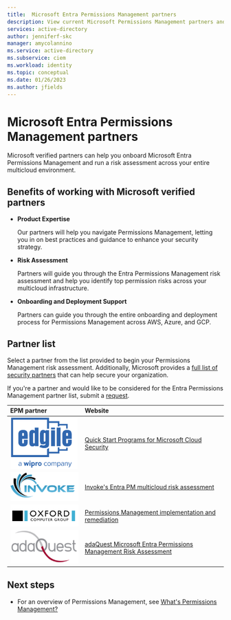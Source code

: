 ```yaml
---
title:  Microsoft Entra Permissions Management partners
description: View current Microsoft Permissions Management partners and their websites.
services: active-directory
author: jenniferf-skc
manager: amycolannino
ms.service: active-directory 
ms.subservice: ciem
ms.workload: identity
ms.topic: conceptual
ms.date: 01/26/2023
ms.author: jfields
---
```


# Microsoft Entra Permissions Management partners

Microsoft verified partners can help you onboard Microsoft Entra Permissions Management and run a risk assessment across your entire multicloud environment.

## Benefits of working with Microsoft verified partners

* **Product Expertise**

    Our partners will help you navigate Permissions Management, letting you in on best 
    practices and guidance to enhance your security strategy.

* **Risk Assessment**

    Partners will guide you through the Entra Permissions Management risk assessment and 
    help you identify top permission risks across your multicloud infrastructure.

* **Onboarding and Deployment Support**

    Partners can guide you through the entire onboarding and deployment process for 
    Permissions Management across AWS, Azure, and GCP.


## Partner list

Select a partner from the list provided to begin your Permissions Management risk assessment. Additionally, Microsoft provides a [full list of security partners](https://appsource.microsoft.com/marketplace/consulting-services?exp=ubp8&page=1&product=m365-sa-identity-and-access-management) that can help secure your organization.

If you're a partner and would like to be considered for the Entra Permissions Management partner list, submit a [request](https://forms.office.com/pages/responsepage.aspx?id=v4j5cvGGr0GRqy180BHbRzw7upfFlddNq4ce6ckvEvhUNzE3V0RQNkpPWjhDSU5FNkk1U1RWUDdDTC4u). 

| EPM partner | Website | 
|:-------------------------|:--------------|
|![Screenshot of edgile logo.](media/partner-list/partner-edgile.png) | [Quick Start Programs for Microsoft Cloud Security](https://edgile.com/information-security/quick-start-programs-for-microsoft-cloud-security/)
| ![Screenshot of a invoke logo.](media/partner-list/partner-invoke.png) | [Invoke's Entra PM multicloud risk assessment](https://www.invokellc.com/offers/microsoft-entra-permissions-management-multi-cloud-risk-assessment)|
| ![Screenshot of a Vu logo.](media/partner-list/partner-oxford-computer-group.png) | [Permissions Management implementation and remediation](https://oxfordcomputergroup.com/microsoft-entra-permissions-management-implementation/)|
| ![Screenshot of a Onfido logo.](media/partner-list/partner-ada-quest.png) | [adaQuest Microsoft Entra Permissions Management Risk Assessment](https://adaquest.com/entra-permission-risk-assessment/)

## Next steps

* For an overview of Permissions Management, see [What's Permissions Management?](overview.md)